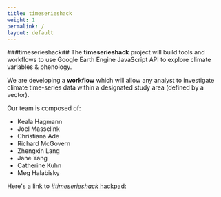 ```yaml
---
title: timeserieshack
weight: 1
permalink: /
layout: default
---
```

###timeserieshack##
The **timeserieshack** project will build tools and workflows to use Google Earth Engine JavaScript API to explore climate variables & phenology.

We are developing a **workflow** which will allow any analyst to investigate climate time-series data within a designated study area (defined by a vector).

Our team is composed of:

* Keala Hagmann
* Joel Masselink
* Christiana Ade
* Richard McGovern
* Zhengxin Lang
* Jane Yang
* Catherine Kuhn
* Meg Halabisky

Here's a link to [*#timeserieshack* hackpad:](https://hackpad.com/timeserieshack-DLZpOv1FBQL)
